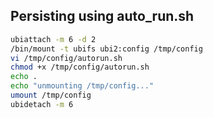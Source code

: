 ## Persisting using auto_run.sh

```sh
ubiattach -m 6 -d 2
/bin/mount -t ubifs ubi2:config /tmp/config
vi /tmp/config/autorun.sh
chmod +x /tmp/config/autorun.sh
echo .
echo "unmounting /tmp/config..."
umount /tmp/config
ubidetach -m 6
```
